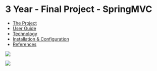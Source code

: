 # 3 Year - Final Project - SpringMVC

* [The Project](https://github.com/alexpt2000gmit/3Year_Project_SpringMVC_Manage_Dashboard/wiki)
* [User Guide](https://github.com/alexpt2000gmit/3Year_Project_SpringMVC_Manage_Dashboard/wiki/User-Guide)
* [Technology](https://github.com/alexpt2000gmit/3Year_Project_SpringMVC_Manage_Dashboard/wiki/Technology)
* [Installation & Configuration](https://github.com/alexpt2000gmit/3Year_Project_SpringMVC_Manage_Dashboard/wiki/Installation-&-Configuration)
* [References](https://github.com/alexpt2000gmit/3Year_Project_SpringMVC_Manage_Dashboard/wiki/References)

![](https://github.com/alexpt2000gmit/3Year_Project_SpringMVC_Manage_Dashboard/blob/master/screenshot/phone.png)

![](https://github.com/alexpt2000gmit/3Year_Project_SpringMVC_Manage_Dashboard/blob/master/screenshot/invoices.png)


